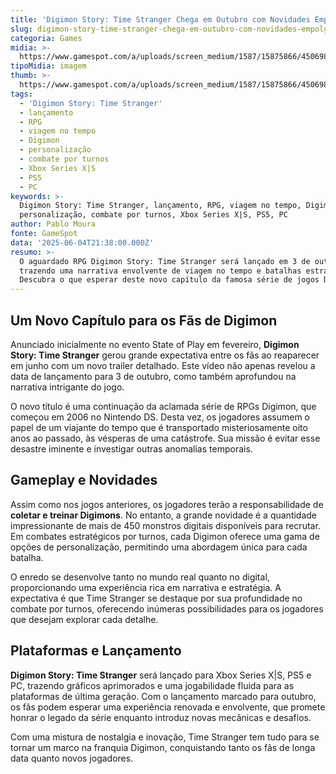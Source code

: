 ```yaml
---
title: 'Digimon Story: Time Stranger Chega em Outubro com Novidades Empolgantes'
slug: digimon-story-time-stranger-chega-em-outubro-com-novidades-empolgantes
categoria: Games
midia: >-
  https://www.gamespot.com/a/uploads/screen_medium/1587/15875866/4506983-digi.png
tipoMidia: imagem
thumb: >-
  https://www.gamespot.com/a/uploads/screen_medium/1587/15875866/4506983-digi.png
tags:
  - 'Digimon Story: Time Stranger'
  - lançamento
  - RPG
  - viagem no tempo
  - Digimon
  - personalização
  - combate por turnos
  - Xbox Series X|S
  - PS5
  - PC
keywords: >-
  Digimon Story: Time Stranger, lançamento, RPG, viagem no tempo, Digimon,
  personalização, combate por turnos, Xbox Series X|S, PS5, PC
author: Pablo Moura
fonte: GameSpot
data: '2025-06-04T21:38:00.000Z'
resumo: >-
  O aguardado RPG Digimon Story: Time Stranger será lançado em 3 de outubro,
  trazendo uma narrativa envolvente de viagem no tempo e batalhas estratégicas.
  Descubra o que esperar deste novo capítulo da famosa série de jogos Digimon.
---
```

## Um Novo Capítulo para os Fãs de Digimon

Anunciado inicialmente no evento State of Play em fevereiro, **Digimon Story: Time Stranger** gerou grande expectativa entre os fãs ao reaparecer em junho com um novo trailer detalhado. Este vídeo não apenas revelou a data de lançamento para 3 de outubro, como também aprofundou na narrativa intrigante do jogo.

O novo título é uma continuação da aclamada série de RPGs Digimon, que começou em 2006 no Nintendo DS. Desta vez, os jogadores assumem o papel de um viajante do tempo que é transportado misteriosamente oito anos ao passado, às vésperas de uma catástrofe. Sua missão é evitar esse desastre iminente e investigar outras anomalias temporais.

## Gameplay e Novidades

Assim como nos jogos anteriores, os jogadores terão a responsabilidade de **coletar e treinar Digimons**. No entanto, a grande novidade é a quantidade impressionante de mais de 450 monstros digitais disponíveis para recrutar. Em combates estratégicos por turnos, cada Digimon oferece uma gama de opções de personalização, permitindo uma abordagem única para cada batalha.

O enredo se desenvolve tanto no mundo real quanto no digital, proporcionando uma experiência rica em narrativa e estratégia. A expectativa é que Time Stranger se destaque por sua profundidade no combate por turnos, oferecendo inúmeras possibilidades para os jogadores que desejam explorar cada detalhe.

## Plataformas e Lançamento

**Digimon Story: Time Stranger** será lançado para Xbox Series X|S, PS5 e PC, trazendo gráficos aprimorados e uma jogabilidade fluida para as plataformas de última geração. Com o lançamento marcado para outubro, os fãs podem esperar uma experiência renovada e envolvente, que promete honrar o legado da série enquanto introduz novas mecânicas e desafios.

Com uma mistura de nostalgia e inovação, Time Stranger tem tudo para se tornar um marco na franquia Digimon, conquistando tanto os fãs de longa data quanto novos jogadores.

